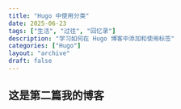 ```yaml
---
title: "Hugo 中使用分类"
date: 2025-06-23
tags: ["生活", "过往", "回忆录"]
description: "学习如何在 Hugo 博客中添加和使用标签"
categories: ["Hugo"]
layout: "archive"
draft: false
---
```



## 这是第二篇我的博客

